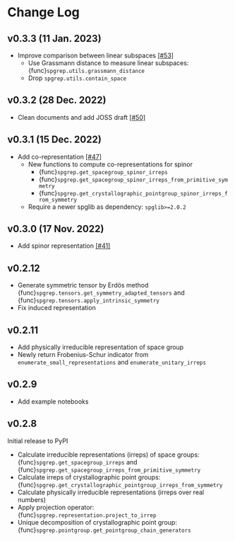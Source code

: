 # Change Log

## v0.3.3 (11 Jan. 2023)
- Improve comparison between linear subspaces [[#53]](https://github.com/spglib/spgrep/pull/53)
    - Use Grassmann distance to measure linear subspaces: {func}`spgrep.utils.grassmann_distance`
    - Drop `spgrep.utils.contain_space`

## v0.3.2 (28 Dec. 2022)
- Clean documents and add JOSS draft [[#50]](https://github.com/spglib/spgrep/pull/50)

## v0.3.1 (15 Dec. 2022)

- Add co-representation [[#47]](https://github.com/spglib/spgrep/pull/47)
    - New functions to compute co-representations for spinor
        - {func}`spgrep.get_spacegroup_spinor_irreps`
        - {func}`spgrep.get_spacegroup_spinor_irreps_from_primitive_symmetry`
        - {func}`spgrep.get_crystallographic_pointgroup_spinor_irreps_from_symmetry`
    - Require a newer spglib as dependency: ``spglib>=2.0.2``


## v0.3.0 (17 Nov. 2022)
- Add spinor representation [[#41]](https://github.com/spglib/spgrep/pull/41)

## v0.2.12
- Generate symmetric tensor by Erdös method {func}`spgrep.tensors.get_symmetry_adapted_tensors` and {func}`spgrep.tensors.apply_intrinsic_symmetry`
- Fix induced representation

## v0.2.11
- Add physically irreducible representation of space group
- Newly return Frobenius-Schur indicator from `enumerate_small_representations` and `enumerate_unitary_irreps`

## v0.2.9
- Add example notebooks

## v0.2.8

Initial release to PyPI
- Calculate irreducible representations (irreps) of space groups: {func}`spgrep.get_spacegroup_irreps` and {func}`spgrep.get_spacegroup_irreps_from_primitive_symmetry`
- Calculate irreps of crystallographic point groups: {func}`spgrep.get_crystallographic_pointgroup_irreps_from_symmetry`
- Calculate physically irreducible representations (irreps over real numbers)
- Apply projection operator: {func}`spgrep.representation.project_to_irrep`
- Unique decomposition of crystallographic point group: {func}`spgrep.pointgroup.get_pointgroup_chain_generators`
